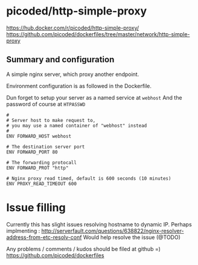 # picoded/http-simple-proxy

https://hub.docker.com/r/picoded/http-simple-proxy/
https://github.com/picoded/dockerfiles/tree/master/network/http-simple-proxy

## Summary and configuration
A simple nginx server, which proxy another endpoint.

Environment configuration is as followed in the Dockerfile.

Dun forget to setup your server as a named service at `webhost`
And the password of course at `HTPASSWD`

``` 
#
# Server host to make request to, 
# you may use a named container of "webhost" instead
#
ENV FORWARD_HOST webhost

# The destination server port
ENV FORWARD_PORT 80

# The forwarding protocall
ENV FORWARD_PROT "http"

# Nginx proxy read timed, default is 600 seconds (10 minutes)
ENV PROXY_READ_TIMEOUT 600
```

# Issue filling

Currently this has slight issues resolving hostname to dynamic IP.
Perhaps implmenting : http://serverfault.com/questions/638822/nginx-resolver-address-from-etc-resolv-conf
Would help resolve the issue (@TODO)

Any problems / comments / kudos should be filed at github =)
https://github.com/picoded/dockerfiles
